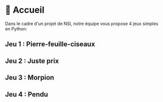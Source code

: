 # 🏡 Accueil

Dans le cadre d'un projet de NSI, notre équipe vous propose 4 jeux simples en Python:

## Jeu 1 : Pierre-feuille-ciseaux
## Jeu 2 : Juste prix
## Jeu 3 : Morpion
## Jeu 4 : Pendu

